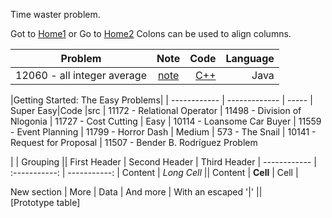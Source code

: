 Time waster problem.

Got to [Home1](https://klmahmood.github.io/hello-world/)
or Go to [Home2](../index.md)
Colons can be used to align columns.

| Problem        |   Note         | Code  | Language |
| ------------- |:-------------:| -----:|-----:|
| 12060 - all integer average| [note](../src/chapter1/chapter2/12060.md)   |[C++](../src/chapter1/chapter2/12060_all_integer_average.cpp)  | Java |



|Getting Started: The Easy Problems| |
------------ | ------------- | -----
| Super Easy|Code |src
|  11172 - Relational Operator
| 11498 - Division of Nlogonia
|  11727 - Cost Cutting
| Easy
|  10114 - Loansome Car Buyer
|  11559 - Event Planning
|  11799 - Horror Dash
| Medium
|  573 - The Snail
|  10141 - Request for Proposal
|  11507 - Bender B. Rodríguez Problem



|             |          Grouping           ||
First Header  | Second Header | Third Header |
 ------------ | :-----------: | -----------: |
Content       |          *Long Cell*        ||
Content       |   **Cell**    |         Cell |

New section   |     More      |         Data |
And more      | With an escaped '\|'         ||  
[Prototype table]


<!--
Notes for Me:
Formatted.
Cross-platform
Tested.
-->
    
